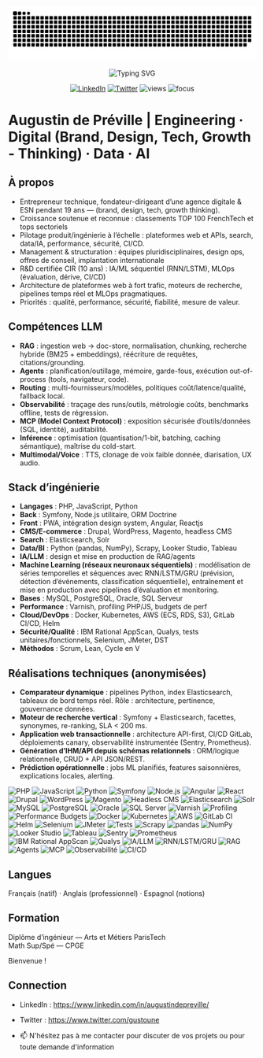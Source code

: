 <themed-picture data-catalyst-inline="true" data-catalyst="" style="visibility: visible;">
  <picture>
    <source media="(prefers-color-scheme: dark)" srcset="https://raw.githubusercontent.com/platane/snk/output/github-contribution-grid-snake-dark.svg">
    <source media="(prefers-color-scheme: light)" srcset="https://raw.githubusercontent.com/platane/snk/output/github-contribution-grid-snake.svg">
    <img alt="github contribution grid snake animation" src="https://raw.githubusercontent.com/platane/snk/output/github-contribution-grid-snake-dark.svg" style="visibility: visible; max-width: 100%;">
  </picture>
</themed-picture>

<!-- Typing banner -->
<p align="center">
  <img src="https://readme-typing-svg.demolab.com?font=Fira+Code&weight=500&size=20&pause=700&center=true&vCenter=true&width=900&lines=Engineering+%7C+Data+%7C+AI;Founder+%2B+Tech+Leader;Search%2C+RAG%2C+LLM+Ops%2C+Perf%2C+Security;Build+%E2%86%92+Measure+%E2%86%92+Learn" alt="Typing SVG">
</p>

<!-- Badges -->
<p align="center">
  <a href="https://www.linkedin.com/in/augustindepreville/"><img src="https://img.shields.io/badge/LinkedIn-augustindepreville-blue?logo=linkedin" alt="LinkedIn"></a>
  <a href="https://www.twitter.com/gustoune"><img src="https://img.shields.io/badge/Twitter-@gustoune-1DA1F2?logo=x" alt="Twitter"></a>
  <img src="https://komarev.com/ghpvc/?username=gustoune&style=flat&label=VIEWS" alt="views">
  <img src="https://img.shields.io/badge/Focus-LLM%20Ops%20%7C%20RAG%20%7C%20Search-black" alt="focus">
</p>

# Augustin de Préville | Engineering · Digital (Brand, Design, Tech, Growth - Thinking) · Data · AI

## À propos
- Entrepreneur technique, fondateur-dirigeant d’une agence digitale & ESN pendant 19 ans — (brand, design, tech, growth thinking).
- Croissance soutenue et reconnue : classements TOP 100 FrenchTech et tops sectoriels
- Pilotage produit/ingénierie à l’échelle : plateformes web et APIs, search, data/IA, performance, sécurité, CI/CD.
- Management & structuration : équipes pluridisciplinaires, design ops, offres de conseil, implantation internationale
- R&D certifiée CIR (10 ans) : IA/ML séquentiel (RNN/LSTM), MLOps (évaluation, dérive, CI/CD)
- Architecture de plateformes web à fort trafic, moteurs de recherche, pipelines temps réel et MLOps pragmatiques. 
- Priorités : qualité, performance, sécurité, fiabilité, mesure de valeur.

## Compétences LLM
- **RAG** : ingestion web → doc-store, normalisation, chunking, recherche hybride (BM25 + embeddings), réécriture de requêtes, citations/grounding.
- **Agents** : planification/outillage, mémoire, garde-fous, exécution out-of-process (tools, navigateur, code).
- **Routing** : multi-fournisseurs/modèles, politiques coût/latence/qualité, fallback local.
- **Observabilité** : traçage des runs/outils, métrologie coûts, benchmarks offline, tests de régression.
- **MCP (Model Context Protocol)** : exposition sécurisée d’outils/données (SQL, identité), auditabilité.
- **Inférence** : optimisation (quantisation/1-bit, batching, caching sémantique), maîtrise du cold-start.
- **Multimodal/Voice** : TTS, clonage de voix faible donnée, diarisation, UX audio.

## Stack d’ingénierie
- **Langages** : PHP, JavaScript, Python  
- **Back** : Symfony, Node.js utilitaire, ORM Doctrine  
- **Front** : PWA, intégration design system, Angular, Reactjs  
- **CMS/E-commerce** : Drupal, WordPress, Magento, headless CMS  
- **Search** : Elasticsearch, Solr  
- **Data/BI** : Python (pandas, NumPy), Scrapy, Looker Studio, Tableau
- **IA/LLM** : design et mise en production de RAG/agents
- **Machine Learning (réseaux neuronaux séquentiels)** : modélisation de séries temporelles et séquences avec RNN/LSTM/GRU (prévision, détection d’événements, classification séquentielle), entraînement et mise en production avec pipelines d’évaluation et monitoring.
- **Bases** : MySQL, PostgreSQL, Oracle, SQL Serveur
- **Performance** : Varnish, profiling PHP/JS, budgets de perf  
- **Cloud/DevOps** : Docker, Kubernetes, AWS (ECS, RDS, S3), GitLab CI/CD, Helm  
- **Sécurité/Qualité** : IBM Rational AppScan, Qualys, tests unitaires/fonctionnels, Selenium, JMeter, DST  
- **Méthodos** : Scrum, Lean, Cycle en V

## Réalisations techniques (anonymisées)
- **Comparateur dynamique** : pipelines Python, index Elasticsearch, tableaux de bord temps réel. Rôle : architecture, pertinence, gouvernance données.  
- **Moteur de recherche vertical** : Symfony + Elasticsearch, facettes, synonymes, re-ranking, SLA < 200 ms.  
- **Application web transactionnelle** : architecture API-first, CI/CD GitLab, déploiements canary, observabilité instrumentée (Sentry, Prometheus).
- **Génération d’IHM/API depuis schémas relationnels** : ORM/logique relationnelle, CRUD + API JSON/REST.  
- **Prédiction opérationnelle** : jobs ML planifiés, features saisonnières, explications locales, alerting.

 
<p>
  <img src="https://img.shields.io/badge/PHP-777?logo=php&logoColor=fff" alt="PHP">
  <img src="https://img.shields.io/badge/JavaScript-777?logo=javascript&logoColor=fff" alt="JavaScript">
  <img src="https://img.shields.io/badge/Python-777?logo=python&logoColor=fff" alt="Python">
  <img src="https://img.shields.io/badge/Symfony-777?logo=symfony&logoColor=fff" alt="Symfony">
  <img src="https://img.shields.io/badge/Node.js-777?logo=node.js&logoColor=fff" alt="Node.js">
  <img src="https://img.shields.io/badge/Angular-777?logo=angular&logoColor=fff" alt="Angular">
  <img src="https://img.shields.io/badge/React-777?logo=react&logoColor=fff" alt="React">

  <img src="https://img.shields.io/badge/Drupal-777?logo=drupal&logoColor=fff" alt="Drupal">
  <img src="https://img.shields.io/badge/WordPress-777?logo=wordpress&logoColor=fff" alt="WordPress">
  <img src="https://img.shields.io/badge/Magento-777?logo=magento&logoColor=fff" alt="Magento">
  <img src="https://img.shields.io/badge/Headless_CMS-777" alt="Headless CMS">

  <img src="https://img.shields.io/badge/Elasticsearch-777?logo=elasticsearch&logoColor=fff" alt="Elasticsearch">
  <img src="https://img.shields.io/badge/Apache_Solr-777?logo=apachesolr&logoColor=fff" alt="Solr">

  <img src="https://img.shields.io/badge/MySQL-777?logo=mysql&logoColor=fff" alt="MySQL">
  <img src="https://img.shields.io/badge/PostgreSQL-777?logo=postgresql&logoColor=fff" alt="PostgreSQL">
  <img src="https://img.shields.io/badge/Oracle_DB-777?logo=oracle&logoColor=fff" alt="Oracle">
  <img src="https://img.shields.io/badge/SQL_Server-777?logo=microsoft%20sql%20server&logoColor=fff" alt="SQL Server">

  <img src="https://img.shields.io/badge/Varnish-777" alt="Varnish">
  <img src="https://img.shields.io/badge/Profiling_JS%2FPHP-777" alt="Profiling">
  <img src="https://img.shields.io/badge/Budgets_de_perf-777" alt="Performance Budgets">

  <img src="https://img.shields.io/badge/Docker-777?logo=docker&logoColor=fff" alt="Docker">
  <img src="https://img.shields.io/badge/Kubernetes-777?logo=kubernetes&logoColor=fff" alt="Kubernetes">
  <img src="https://img.shields.io/badge/AWS-777?logo=amazon-aws&logoColor=fff" alt="AWS">
  <img src="https://img.shields.io/badge/GitLab_CI-777?logo=gitlab&logoColor=fff" alt="GitLab CI">
  <img src="https://img.shields.io/badge/Helm-777?logo=helm&logoColor=fff" alt="Helm">

  <img src="https://img.shields.io/badge/Selenium-777?logo=selenium&logoColor=fff" alt="Selenium">
  <img src="https://img.shields.io/badge/JMeter-777" alt="JMeter">
  <img src="https://img.shields.io/badge/Tests_unitaires%2Ffonctionnels-777" alt="Tests">

  <img src="https://img.shields.io/badge/Scrapy-777" alt="Scrapy">
  <img src="https://img.shields.io/badge/pandas-777?logo=pandas&logoColor=fff" alt="pandas">
  <img src="https://img.shields.io/badge/NumPy-777?logo=numpy&logoColor=fff" alt="NumPy">
  <img src="https://img.shields.io/badge/Looker_Studio-777?logo=google&logoColor=fff" alt="Looker Studio">
  <img src="https://img.shields.io/badge/Tableau-777?logo=tableau&logoColor=fff" alt="Tableau">

  <img src="https://img.shields.io/badge/Sentry-777?logo=sentry&logoColor=fff" alt="Sentry">
  <img src="https://img.shields.io/badge/Prometheus-777?logo=prometheus&logoColor=fff" alt="Prometheus">

  <img src="https://img.shields.io/badge/IBM_Rational_AppScan-777" alt="IBM Rational AppScan">
  <img src="https://img.shields.io/badge/Qualys-777" alt="Qualys">

  <img src="https://img.shields.io/badge/IA%2FLLM-777" alt="IA/LLM">
  <img src="https://img.shields.io/badge/RNN%2FLSTM%2FGRU-777" alt="RNN/LSTM/GRU">
  <img src="https://img.shields.io/badge/RAG-777" alt="RAG">
  <img src="https://img.shields.io/badge/Agents-777" alt="Agents">
  <img src="https://img.shields.io/badge/MCP-777" alt="MCP">
  <img src="https://img.shields.io/badge/Observabilit%C3%A9-777" alt="Observabilité">
  <img src="https://img.shields.io/badge/CI%2FCD-777" alt="CI/CD">
</p>




## Langues
Français (natif) · Anglais (professionnel) · Espagnol (notions)

## Formation
Diplôme d’ingénieur — Arts et Métiers ParisTech  
Math Sup/Spé — CPGE

Bienvenue !

## Connection
- LinkedIn : https://www.linkedin.com/in/augustindepreville/
- Twitter : https://www.twitter.com/gustoune

- 📫 N'hésitez pas à me contacter pour discuter de vos projets ou pour toute demande d'information
